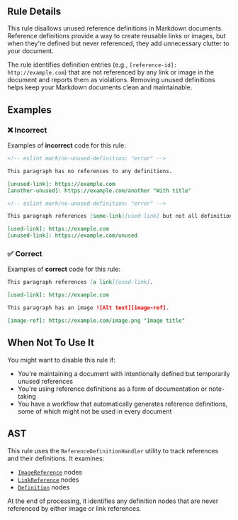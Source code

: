 <!-- markdownlint-disable-next-line no-inline-html first-line-h1 -->
<header v-html="$frontmatter.rule"></header>

## Rule Details

This rule disallows unused reference definitions in Markdown documents. Reference definitions provide a way to create reusable links or images, but when they're defined but never referenced, they add unnecessary clutter to your document.

The rule identifies definition entries (e.g., `[reference-id]: http://example.com`) that are not referenced by any link or image in the document and reports them as violations. Removing unused definitions helps keep your Markdown documents clean and maintainable.

## Examples

### :x: Incorrect

Examples of **incorrect** code for this rule:

```md eslint-check
<!-- eslint mark/no-unused-definition: "error" -->

This paragraph has no references to any definitions.

[unused-link]: https://example.com
[another-unused]: https://example.com/another "With title"
```

```md eslint-check
<!-- eslint mark/no-unused-definition: "error" -->

This paragraph references [some-link][used-link] but not all definitions.

[used-link]: https://example.com
[unused-link]: https://example.com/unused
```

### :white_check_mark: Correct

Examples of **correct** code for this rule:

```md
This paragraph references [a link][used-link].

[used-link]: https://example.com
```

```md
This paragraph has an image ![Alt text][image-ref].

[image-ref]: https://example.com/image.png "Image title"
```

## When Not To Use It

You might want to disable this rule if:

- You're maintaining a document with intentionally defined but temporarily unused references
- You're using reference definitions as a form of documentation or note-taking
- You have a workflow that automatically generates reference definitions, some of which might not be used in every document

## AST

This rule uses the `ReferenceDefinitionHandler` utility to track references and their definitions. It examines:

- [`ImageReference`](https://github.com/syntax-tree/mdast?tab=readme-ov-file#imagereference) nodes
- [`LinkReference`](https://github.com/syntax-tree/mdast?tab=readme-ov-file#linkreference) nodes
- [`Definition`](https://github.com/syntax-tree/mdast?tab=readme-ov-file#definition) nodes

At the end of processing, it identifies any definition nodes that are never referenced by either image or link references.
